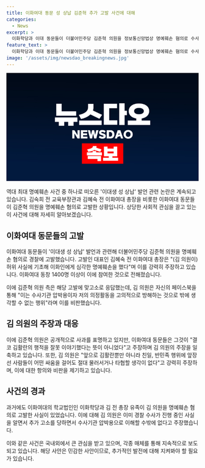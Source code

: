 ```yaml
---
title: 이화여대 동문 성 상납 김준혁 추가 고발 사건에 대해
categories:
  - News
excerpt: >
  이화학당과 이대 동문들이 더불어민주당 김준혁 의원을 정보통신망법상 명예훼손 혐의로 수사해달라며 경찰에 고발장을 제출했다. 김 의원은 해당 혐의들을 모두 부인하고, 이미 경찰이 수사 중인 사실을 알고도 추가 고소를 진행한 것으로 판단하며 이를 수사기관 압박용이자 의정활동을 고의적으로 방해하는 행위로 비판했다. 이와 관련해 김 의원은 SNS와 방송인터뷰 등을 통해 수차례 사과의 글을 올렸지만 그것은 결코 김활란의 행적을 잘 못 이야기한 것이 아니라고 주장했으며, 앞으로도 절대 물러서거나 타협할 생각이 없다고 밝혔다.
feature_text: >
  이화학당과 이대 동문들이 더불어민주당 김준혁 의원을 정보통신망법상 명예훼손 혐의로 수사해달라며 경찰에 고발장을 제출했다. 김 의원은 해당 혐의들을 모두 부인하고, 이미 경찰이 수사 중인 사실을 알고도 추가 고소를 진행한 것으로 판단하며 이를 수사기관 압박용이자 의정활동을 고의적으로 방해하는 행위로 비판했다. 이와 관련해 김 의원은 SNS와 방송인터뷰 등을 통해 수차례 사과의 글을 올렸지만 그것은 결코 김활란의 행적을 잘 못 이야기한 것이 아니라고 주장했으며, 앞으로도 절대 물러서거나 타협할 생각이 없다고 밝혔다.
image: '/assets/img/newsdao_breakingnews.jpg'
---
```


<p><img src="/assets/img/newsdao_breakingnews.jpg" alt="koreaapp 속보" /></p>

<p>역대 최대 명예훼손 사건 중 하나로 떠오른 '이대생 성 상납' 발언 관련 논란은 계속되고 있습니다. 김숙희 전 교육부장관과 김혜숙 전 이화여대 총장을 비롯한 이화여대 동문들이 김준혁 의원을 명예훼손 혐의로 고발한 상황입니다. 상당한 사회적 관심을 끌고 있는 이 사건에 대해 자세히 알아보겠습니다.</p>

<h2 data-ke-size="size26">이화여대 동문들의 고발</h2>

<p>이화여대 동문들이 '이대생 성 상납' 발언과 관련해 더불어민주당 김준혁 의원을 명예훼손 혐의로 경찰에 고발했습니다. 고발인 대표인 김혜숙 전 이화여대 총장은 "(김 의원이) 허위 사실에 기초해 이화인에게 심각한 명예훼손을 했다"며 이를 강력히 주장하고 있습니다. 이화여대 동창 1400명 이상이 이에 참여한 것으로 전해졌습니다.</p>

<p>이에 김준혁 의원 측은 해당 고발에 맞고소로 응답했는데, 김 의원은 자신의 페이스북을 통해 "이는 수사기관 압박용이자 저의 의정활동을 고의적으로 방해하는 것으로 밖에 생각할 수 없는 행위"라며 이를 비판했습니다.</p>

<h2 data-ke-size="size26">김 의원의 주장과 대응</h2>

<p>이에 김준혁 의원은 공개적으로 사과를 표명하고 있지만, 이화여대 동문들은 그것이 "결코 김활란의 행적을 잘못 이야기했다는 뜻이 아니었다"고 주장하며 김 의원의 주장을 일축하고 있습니다. 또한, 김 의원은 "앞으로 김활란뿐만 아니라 친일, 반민족 행위에 앞장선 사람들이 어떤 싸움을 걸어도 절대 물러서거나 타협할 생각이 없다"고 강력히 주장하며, 이에 대한 항의와 비판을 제기하고 있습니다.</p>

<h2 data-ke-size="size26">사건의 경과</h2>

<p>과거에도 이화여대의 학교법인인 이화학당과 김 전 총장 유족이 김 의원을 명예훼손 혐의로 고발한 사실이 있었습니다. 이에 대해 김 의원은 이미 경찰 수사가 진행 중인 사실을 알면서 추가 고소를 당하면서 수사기관 압박용으로 이해할 수밖에 없다고 주장했습니다.</p>

<p>이와 같은 사건은 국내외에서 큰 관심을 받고 있으며, 각종 매체를 통해 지속적으로 보도되고 있습니다. 해당 사안은 민감한 사안이므로, 추가적인 발전에 대해 지켜봐야 할 필요가 있습니다.</p>

